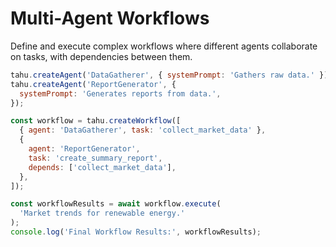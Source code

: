 # Multi-Agent Workflows

Define and execute complex workflows where different agents collaborate on tasks, with dependencies between them.

```javascript
tahu.createAgent('DataGatherer', { systemPrompt: 'Gathers raw data.' });
tahu.createAgent('ReportGenerator', {
  systemPrompt: 'Generates reports from data.',
});

const workflow = tahu.createWorkflow([
  { agent: 'DataGatherer', task: 'collect_market_data' },
  {
    agent: 'ReportGenerator',
    task: 'create_summary_report',
    depends: ['collect_market_data'],
  },
]);

const workflowResults = await workflow.execute(
  'Market trends for renewable energy.'
);
console.log('Final Workflow Results:', workflowResults);
```